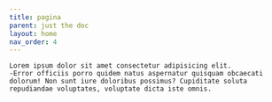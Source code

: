 ```yaml
---
title: pagina
parent: just the doc
layout: home
nav_order: 4
---
```

    Lorem ipsum dolor sit amet consectetur adipisicing elit. 
    -Error officiis porro quidem natus aspernatur quisquam obcaecati dolorum! Non sunt iure doloribus possimus? Cupiditate soluta repudiandae voluptates, voluptate dicta iste omnis.
